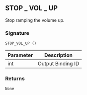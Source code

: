 ## STOP \_ VOL \_ UP
Stop ramping the volume up.


### Signature

`STOP_VOL_UP ()`


| Parameter | Description |
| --- | --- |
| int | Output Binding ID |


### Returns

`None`